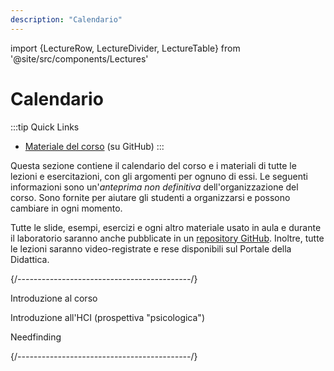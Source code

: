 ```yaml
---
description: "Calendario" 
---
```


import {LectureRow, LectureDivider, LectureTable} from '@site/src/components/Lectures'


# Calendario

:::tip Quick Links
* [Materiale del corso](https://github.com/polito-uxd-2023/materiale) (su GitHub)
:::

Questa sezione contiene il calendario del corso e i materiali di tutte le lezioni e esercitazioni, con gli argomenti per ognuno di essi. Le seguenti informazioni sono un'*anteprima non definitiva* dell'organizzazione del corso. Sono fornite per aiutare gli studenti a organizzarsi e possono cambiare in ogni momento.

Tutte le slide, esempi, esercizi e ogni altro materiale usato in aula e durante il laboratorio saranno anche pubblicate in un [repository GitHub](https://github.com/polito-uxd-2023/materiale). Inoltre, tutte le lezioni saranno video-registrate e rese disponibili sul Portale della Didattica.

<LectureTable defaultTeacher="Alberto Monge Roffarello" defaultType="Lecture" showMaterial={false} language='IT'>

<LectureDivider topic='Settimana 1'/>{/*-------------------------------------------*/}

<LectureRow
    date="03/10/2023" time="11:30-13:00"
    >
    Introduzione al corso
</LectureRow>

<LectureRow 
    date="06/10/2023" time="11:30-13:00" teacher="Irene Ronga"
    >
    Introduzione all'HCI (prospettiva "psicologica")
</LectureRow>

<LectureRow
    date="06/10/2023" time="13:00-14:30" teacher="Irene Ronga"
    >
    Needfinding
</LectureRow>

<LectureDivider/>{/*-------------------------------------------*/}


</LectureTable>



